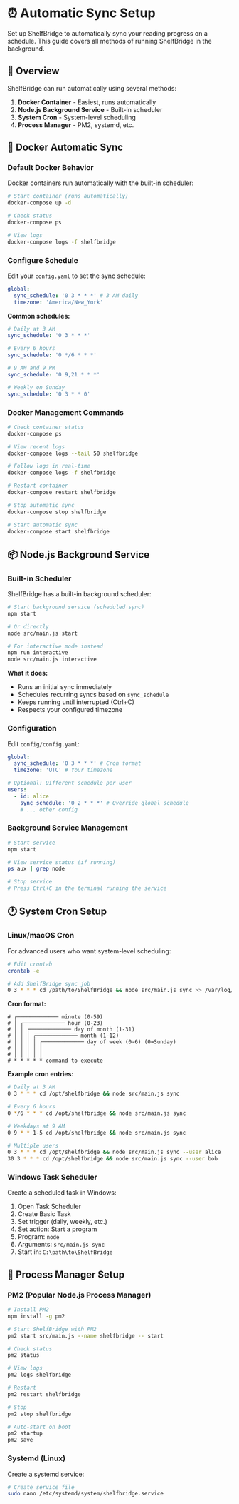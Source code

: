 # ⏰ Automatic Sync Setup

Set up ShelfBridge to automatically sync your reading progress on a schedule. This guide covers all methods of running ShelfBridge in the background.

## 🎯 Overview

ShelfBridge can run automatically using several methods:

1. **Docker Container** - Easiest, runs automatically
2. **Node.js Background Service** - Built-in scheduler
3. **System Cron** - System-level scheduling
4. **Process Manager** - PM2, systemd, etc.

## 🐳 Docker Automatic Sync

### Default Docker Behavior

Docker containers run automatically with the built-in scheduler:

```bash
# Start container (runs automatically)
docker-compose up -d

# Check status
docker-compose ps

# View logs
docker-compose logs -f shelfbridge
```

### Configure Schedule

Edit your `config.yaml` to set the sync schedule:

```yaml
global:
  sync_schedule: '0 3 * * *' # 3 AM daily
  timezone: 'America/New_York'
```

**Common schedules:**

```yaml
# Daily at 3 AM
sync_schedule: '0 3 * * *'
```

```yaml
# Every 6 hours
sync_schedule: '0 */6 * * *'
```

```yaml
# 9 AM and 9 PM
sync_schedule: '0 9,21 * * *'
```

```yaml
# Weekly on Sunday
sync_schedule: '0 3 * * 0'
```

### Docker Management Commands

```bash
# Check container status
docker-compose ps

# View recent logs
docker-compose logs --tail 50 shelfbridge

# Follow logs in real-time
docker-compose logs -f shelfbridge

# Restart container
docker-compose restart shelfbridge

# Stop automatic sync
docker-compose stop shelfbridge

# Start automatic sync
docker-compose start shelfbridge
```

## 📦 Node.js Background Service

### Built-in Scheduler

ShelfBridge has a built-in background scheduler:

```bash
# Start background service (scheduled sync)
npm start

# Or directly
node src/main.js start

# For interactive mode instead
npm run interactive
node src/main.js interactive
```

**What it does:**

- Runs an initial sync immediately
- Schedules recurring syncs based on `sync_schedule`
- Keeps running until interrupted (Ctrl+C)
- Respects your configured timezone

### Configuration

Edit `config/config.yaml`:

```yaml
global:
  sync_schedule: '0 3 * * *' # Cron format
  timezone: 'UTC' # Your timezone

# Optional: Different schedule per user
users:
  - id: alice
    sync_schedule: '0 2 * * *' # Override global schedule
    # ... other config
```

### Background Service Management

```bash
# Start service
npm start

# View service status (if running)
ps aux | grep node

# Stop service
# Press Ctrl+C in the terminal running the service
```

## 🕐 System Cron Setup

### Linux/macOS Cron

For advanced users who want system-level scheduling:

```bash
# Edit crontab
crontab -e

# Add ShelfBridge sync job
0 3 * * * cd /path/to/ShelfBridge && node src/main.js sync >> /var/log/shelfbridge.log 2>&1
```

**Cron format:**

```
# ┌───────────── minute (0-59)
# │ ┌───────────── hour (0-23)
# │ │ ┌───────────── day of month (1-31)
# │ │ │ ┌───────────── month (1-12)
# │ │ │ │ ┌───────────── day of week (0-6) (0=Sunday)
# │ │ │ │ │
# │ │ │ │ │
# * * * * * command to execute
```

**Example cron entries:**

```bash
# Daily at 3 AM
0 3 * * * cd /opt/shelfbridge && node src/main.js sync

# Every 6 hours
0 */6 * * * cd /opt/shelfbridge && node src/main.js sync

# Weekdays at 9 AM
0 9 * * 1-5 cd /opt/shelfbridge && node src/main.js sync

# Multiple users
0 3 * * * cd /opt/shelfbridge && node src/main.js sync --user alice
30 3 * * * cd /opt/shelfbridge && node src/main.js sync --user bob
```

### Windows Task Scheduler

Create a scheduled task in Windows:

1. Open Task Scheduler
2. Create Basic Task
3. Set trigger (daily, weekly, etc.)
4. Set action: Start a program
5. Program: `node`
6. Arguments: `src/main.js sync`
7. Start in: `C:\path\to\ShelfBridge`

## 🔧 Process Manager Setup

### PM2 (Popular Node.js Process Manager)

```bash
# Install PM2
npm install -g pm2

# Start ShelfBridge with PM2
pm2 start src/main.js --name shelfbridge -- start

# Check status
pm2 status

# View logs
pm2 logs shelfbridge

# Restart
pm2 restart shelfbridge

# Stop
pm2 stop shelfbridge

# Auto-start on boot
pm2 startup
pm2 save
```

### Systemd (Linux)

Create a systemd service:

```bash
# Create service file
sudo nano /etc/systemd/system/shelfbridge.service
```
